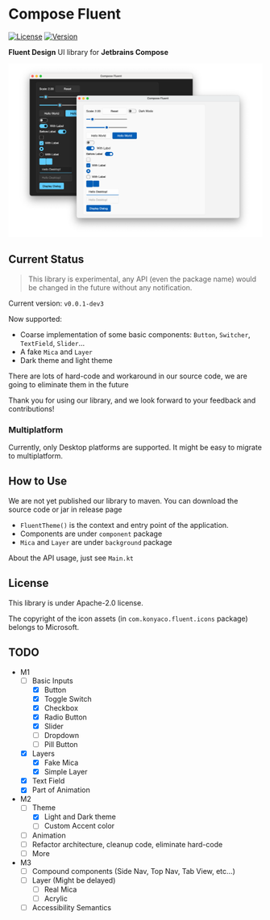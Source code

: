 # Compose Fluent

[![License](https://img.shields.io/github/license/Konyaco/compose-fluent-ui)](https://github.com/Konyaco/compose-fluent-ui/blob/master/LICENSE)
[![Version](https://img.shields.io/github/v/release/Konyaco/compose-fluent-ui?include_prereleases)](https://github.com/Konyaco/compose-fluent-ui/releases)

**Fluent Design** UI library for **Jetbrains Compose**

![Example](assets/screenshot.png)

## Current Status

> This library is experimental, any API (even the package name) would be changed in the future without any notification.

Current version: `v0.0.1-dev3`

Now supported:

- Coarse implementation of some basic components: `Button`, `Switcher`, `TextField`, `Slider`...
- A fake `Mica` and `Layer`
- Dark theme and light theme

There are lots of hard-code and workaround in our source code, we are going to eliminate them in the future

Thank you for using our library, and we look forward to your feedback and contributions!

### Multiplatform

Currently, only Desktop platforms are supported. It might be easy to migrate to multiplatform.

## How to Use

We are not yet published our library to maven. You can download the source code or jar in release page

- `FluentTheme()` is the context and entry point of the application.
- Components are under `component` package
- `Mica` and `Layer` are under `background` package

About the API usage, just see `Main.kt`

## License

This library is under Apache-2.0 license.

The copyright of the icon assets (in `com.konyaco.fluent.icons` package) belongs to Microsoft.

## TODO

- M1
    - [ ] Basic Inputs
        - [x] Button
        - [x] Toggle Switch
        - [x] Checkbox
        - [x] Radio Button
        - [x] Slider
        - [ ] Dropdown
        - [ ] Pill Button
    - [x] Layers
        - [x] Fake Mica
        - [x] Simple Layer
    - [x] Text Field
    - [x] Part of Animation
- M2
   - [ ] Theme
       - [x] Light and Dark theme
       - [ ] Custom Accent color
   - [ ] Animation
   - [ ] Refactor architecture, cleanup code, eliminate hard-code
   - [ ] More
- M3
    - [ ] Compound components (Side Nav, Top Nav, Tab View, etc...)
    - [ ] Layer (Might be delayed)
        - [ ] Real Mica
        - [ ] Acrylic
    - [ ] Accessibility Semantics
